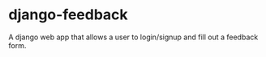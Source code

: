 # django-feedback
A django web app that allows a user to login/signup and fill out a feedback form.
